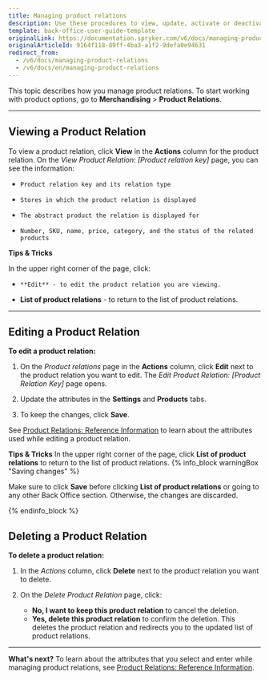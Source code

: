 ```yaml
---
title: Managing product relations
description: Use these procedures to view, update, activate or deactivate, and/or delete a product relation in the Back Office.
template: back-office-user-guide-template
originalLink: https://documentation.spryker.com/v6/docs/managing-product-relations
originalArticleId: 9164f118-89ff-4ba3-a1f2-9defa0e94631
redirect_from:
  - /v6/docs/managing-product-relations
  - /v6/docs/en/managing-product-relations
---
```


This topic describes how you manage product relations.
To start working with product options, go to **Merchandising** > **Product Relations**.
***

## Viewing a Product Relation
To view a product relation, click **View** in the **Actions** column for the product relation. On the *View Product Relation: [Product relation key]* page, you can see the information:

*     Product relation key and its relation type
*     Stores in which the product relation is displayed
*     The abstract product the relation is displayed for
*     Number, SKU, name, price, category, and the status of the related products

**Tips & Tricks**

In the upper right corner of the page, click:

*     **Edit** - to edit the product relation you are viewing.
*    **List of product relations** - to return to the list of product relations.

***

## Editing a Product Relation
**To edit a product relation:**

1. On the *Product relations* page in the **Actions** column, click **Edit** next to the product relation you want to edit. The *Edit Product Relation: [Product Relation Key]* page opens.

2. Update the attributes in the **Settings** and **Products** tabs.

3. To keep the changes, click **Save**.

See [Product Relations: Reference Information](/docs/scos/user/back-office-user-guides/{{page.version}}/merchandising/product-relations/references/reference-information-product-relations.html) to learn about the attributes used while editing a product relation.

**Tips & Tricks**
In the upper right corner of the page, click **List of product relations** to return to the list of product relations.
{% info_block warningBox "Saving changes" %}

Make sure to click **Save** before clicking **List of product relations** or going to any other Back Office section. Otherwise, the changes are discarded.  

{% endinfo_block %}



## Deleting a Product Relation
**To delete a product relation:**

1. In the *Actions* column, click **Delete** next to the product relation you want to delete. 

2. On the *Delete Product Relation* page, click:
    * **No, I want to keep this product relation** to cancel the deletion.
    * **Yes, delete this product relation** to confirm the deletion. This deletes the product relation and redirects you to the updated list of product relations.

***

**What's next?**
To learn about the attributes that you select and enter while managing product relations, see [Product Relations: Reference Information](/docs/scos/user/back-office-user-guides/{{page.version}}/merchandising/product-relations/references/reference-information-product-relations.html).

